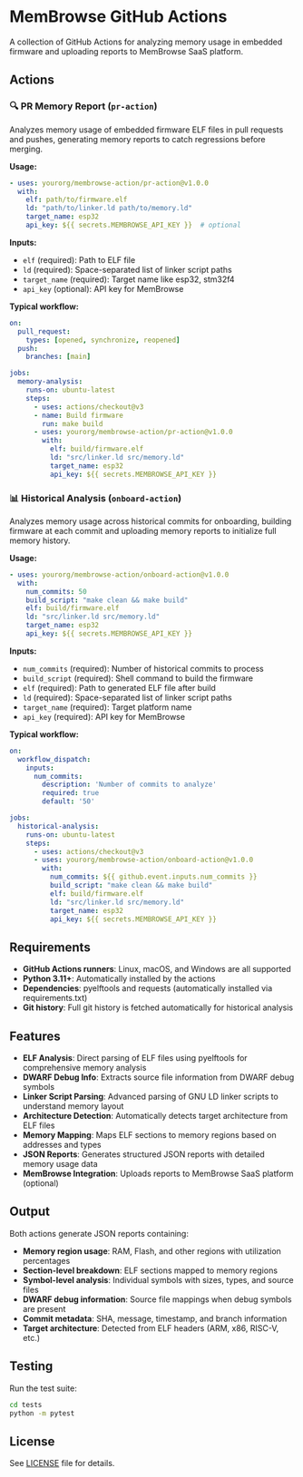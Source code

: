 # MemBrowse GitHub Actions

A collection of GitHub Actions for analyzing memory usage in embedded firmware and uploading reports to MemBrowse SaaS platform.

## Actions

### 🔍 PR Memory Report (`pr-action`)

Analyzes memory usage of embedded firmware ELF files in pull requests and pushes, generating memory reports to catch regressions before merging.

**Usage:**
```yaml
- uses: yourorg/membrowse-action/pr-action@v1.0.0
  with:
    elf: path/to/firmware.elf
    ld: "path/to/linker.ld path/to/memory.ld"
    target_name: esp32
    api_key: ${{ secrets.MEMBROWSE_API_KEY }}  # optional
```

**Inputs:**
- `elf` (required): Path to ELF file
- `ld` (required): Space-separated list of linker script paths
- `target_name` (required): Target name like esp32, stm32f4
- `api_key` (optional): API key for MemBrowse

**Typical workflow:**
```yaml
on:
  pull_request:
    types: [opened, synchronize, reopened]
  push:
    branches: [main]

jobs:
  memory-analysis:
    runs-on: ubuntu-latest
    steps:
      - uses: actions/checkout@v3
      - name: Build firmware
        run: make build
      - uses: yourorg/membrowse-action/pr-action@v1.0.0
        with:
          elf: build/firmware.elf
          ld: "src/linker.ld src/memory.ld"
          target_name: esp32
          api_key: ${{ secrets.MEMBROWSE_API_KEY }}
```

### 📊 Historical Analysis (`onboard-action`)

Analyzes memory usage across historical commits for onboarding, building firmware at each commit and uploading memory reports to initialize full memory history.

**Usage:**
```yaml
- uses: yourorg/membrowse-action/onboard-action@v1.0.0
  with:
    num_commits: 50
    build_script: "make clean && make build"
    elf: build/firmware.elf
    ld: "src/linker.ld src/memory.ld"
    target_name: esp32
    api_key: ${{ secrets.MEMBROWSE_API_KEY }}
```

**Inputs:**
- `num_commits` (required): Number of historical commits to process
- `build_script` (required): Shell command to build the firmware
- `elf` (required): Path to generated ELF file after build
- `ld` (required): Space-separated list of linker script paths
- `target_name` (required): Target platform name
- `api_key` (required): API key for MemBrowse

**Typical workflow:**
```yaml
on:
  workflow_dispatch:
    inputs:
      num_commits:
        description: 'Number of commits to analyze'
        required: true
        default: '50'

jobs:
  historical-analysis:
    runs-on: ubuntu-latest
    steps:
      - uses: actions/checkout@v3
      - uses: yourorg/membrowse-action/onboard-action@v1.0.0
        with:
          num_commits: ${{ github.event.inputs.num_commits }}
          build_script: "make clean && make build"
          elf: build/firmware.elf
          ld: "src/linker.ld src/memory.ld"
          target_name: esp32
          api_key: ${{ secrets.MEMBROWSE_API_KEY }}
```

## Requirements

- **GitHub Actions runners**: Linux, macOS, and Windows are all supported
- **Python 3.11+**: Automatically installed by the actions
- **Dependencies**: pyelftools and requests (automatically installed via requirements.txt)
- **Git history**: Full git history is fetched automatically for historical analysis

## Features

- **ELF Analysis**: Direct parsing of ELF files using pyelftools for comprehensive memory analysis
- **DWARF Debug Info**: Extracts source file information from DWARF debug symbols
- **Linker Script Parsing**: Advanced parsing of GNU LD linker scripts to understand memory layout
- **Architecture Detection**: Automatically detects target architecture from ELF files
- **Memory Mapping**: Maps ELF sections to memory regions based on addresses and types
- **JSON Reports**: Generates structured JSON reports with detailed memory usage data
- **MemBrowse Integration**: Uploads reports to MemBrowse SaaS platform (optional)

## Output

Both actions generate JSON reports containing:
- **Memory region usage**: RAM, Flash, and other regions with utilization percentages
- **Section-level breakdown**: ELF sections mapped to memory regions
- **Symbol-level analysis**: Individual symbols with sizes, types, and source files
- **DWARF debug information**: Source file mappings when debug symbols are present
- **Commit metadata**: SHA, message, timestamp, and branch information
- **Target architecture**: Detected from ELF headers (ARM, x86, RISC-V, etc.)

## Testing

Run the test suite:
```bash
cd tests
python -m pytest
```

## License

See [LICENSE](LICENSE) file for details.